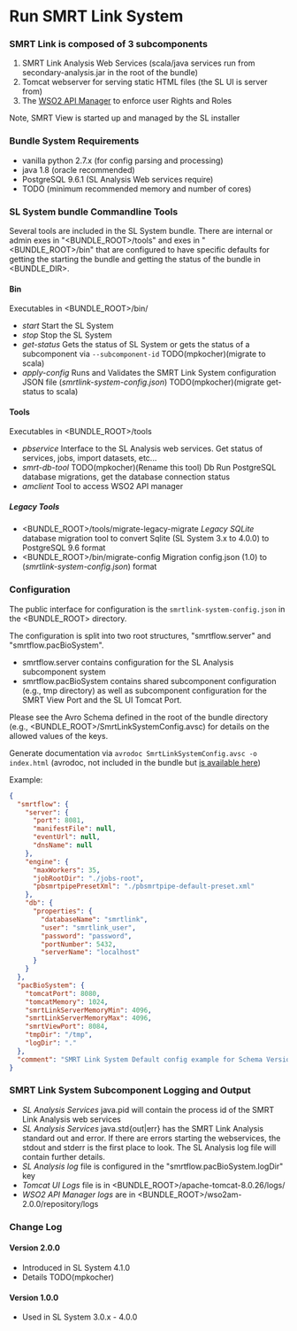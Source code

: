 # Run SMRT Link System

### SMRT Link is composed of 3 subcomponents

1. SMRT Link Analysis Web Services (scala/java services run from secondary-analysis.jar in the root of the bundle)
2. Tomcat webserver for serving static HTML files (the SL UI is server from)
3. The [WSO2 API Manager](http://wso2.com/products/api-manager/) to enforce user Rights and Roles

Note, SMRT View is started up and managed by the SL installer

### Bundle System Requirements

- vanilla python 2.7.x (for config parsing and processing)
- java 1.8 (oracle recommended)
- PostgreSQL 9.6.1 (SL Analysis Web services require)
- TODO (minimum recommended memory and number of cores)

### SL System bundle Commandline Tools

Several tools are included in the SL System bundle. There are internal or admin exes in "<BUNDLE_ROOT>/tools" and exes in "<BUNDLE_ROOT>/bin" that are configured to have specific defaults for getting the starting the bundle and getting the status of the bundle in <BUNDLE_DIR>. 

#### Bin

Executables in <BUNDLE_ROOT>/bin/

- *start* Start the SL System
- *stop* Stop the SL System
- *get-status* Gets the status of SL System or gets the status of a subcomponent via `--subcomponent-id` TODO(mpkocher)(migrate to scala)
- *apply-config* Runs and Validates the SMRT Link System configuration JSON file (*smrtlink-system-config.json*) TODO(mpkocher)(migrate get-status to scala)


#### Tools

Executables in <BUNDLE_ROOT>/tools

- *pbservice* Interface to the SL Analysis web services. Get status of services, jobs, import datasets, etc...
- *smrt-db-tool* TODO(mpkocher)(Rename this tool) Db Run PostgreSQL database migrations, get the database connection status
- *amclient* Tool to access WSO2 API manager


##### Legacy Tools

- <BUNDLE_ROOT>/tools/migrate-legacy-migrate *Legacy SQLite* database migration tool to convert Sqlite (SL System 3.x to 4.0.0) to PostgreSQL 9.6 format
- <BUNDLE_ROOT>/bin/migrate-config Migration config.json (1.0) to (*smrtlink-system-config.json*) format
  

### Configuration

The public interface for configuration is the `smrtlink-system-config.json` in the <BUNDLE_ROOT> directory.

The configuration is split into two root structures, "smrtflow.server" and "smrtflow.pacBioSystem". 

- smrtflow.server contains configuration for the SL Analysis subcomponent system 
- smrtflow.pacBioSystem contains shared subcomponent configuration (e.g., tmp directory) as well as subcomponent configuration for the SMRT View Port and the SL UI Tomcat Port. 

Please see the Avro Schema defined in the root of the bundle directory (e.g., <BUNDLE_ROOT>/SmrtLinkSystemConfig.avsc) for details on the allowed values of the keys. 

Generate documentation via `avrodoc SmrtLinkSystemConfig.avsc -o index.html` (avrodoc, not included in the bundle but [is available here](https://www.npmjs.com/package/avrodoc))

Example:

```json
{
  "smrtflow": {
    "server": {
      "port": 8081,
      "manifestFile": null,
      "eventUrl": null,
      "dnsName": null
    },
    "engine": {
      "maxWorkers": 35,
      "jobRootDir": "./jobs-root",
      "pbsmrtpipePresetXml": "./pbsmrtpipe-default-preset.xml"
    },
    "db": {
      "properties": {
        "databaseName": "smrtlink",
        "user": "smrtlink_user",
        "password": "password",
        "portNumber": 5432,
        "serverName": "localhost"
      }
    }
  },
  "pacBioSystem": {
    "tomcatPort": 8080,
    "tomcatMemory": 1024,
    "smrtLinkServerMemoryMin": 4096,
    "smrtLinkServerMemoryMax": 4096,
    "smrtViewPort": 8084,
    "tmpDir": "/tmp",
    "logDir": "."
  },
  "comment": "SMRT Link System Default config example for Schema Version 2.0"
}
```

### SMRT Link System Subcomponent Logging and Output

- *SL Analysis Services* java.pid will contain the process id of the SMRT Link Analysis web services
- *SL Analysis Services* java.std{out|err} has the SMRT Link Analysis standard out and error. If there are errors starting the webservices, the stdout and stderr is the first place to look. The SL Analysis log file will contain further details.
- *SL Analysis log* file is configured in the "smrtflow.pacBioSystem.logDir" key
- *Tomcat UI Logs* file is in <BUNDLE_ROOT>/apache-tomcat-8.0.26/logs/
- *WSO2 API Manager logs* are in <BUNDLE_ROOT>/wso2am-2.0.0/repository/logs


### Change Log

#### Version 2.0.0

- Introduced in SL System 4.1.0
- Details TODO(mpkocher)

#### Version 1.0.0

- Used in SL System 3.0.x - 4.0.0
